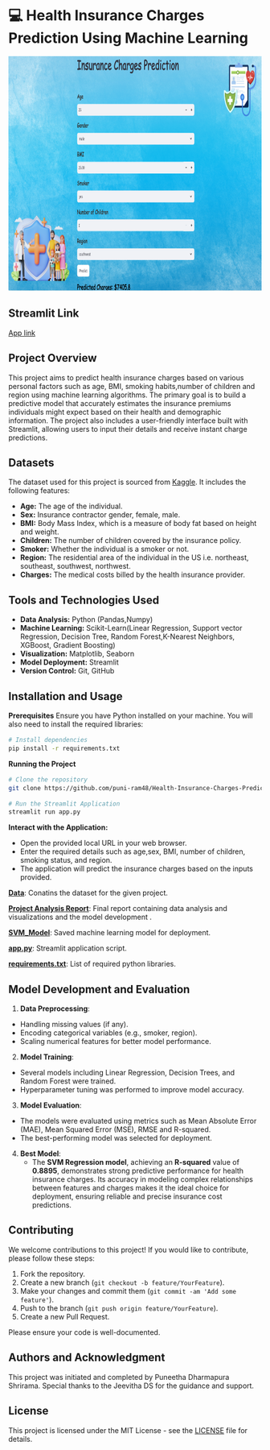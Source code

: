 # 💻 Health Insurance Charges Prediction Using Machine Learning

<img src="image_streamlit.png" width="1000" height="466">

## Streamlit Link
[App link](https://health-insurance-charges-prediction-v75m8mibpv77qv6jqrhoru.streamlit.app/)
## Project Overview
This project aims to predict health insurance charges based on various personal factors such as age, BMI, smoking habits,number of children and region using machine learning algorithms. The primary goal is to build a predictive model that accurately estimates the insurance premiums individuals might expect based on their health and demographic information. The project also includes a user-friendly interface built with Streamlit, allowing users to input their details and receive instant charge predictions.

## Datasets
The dataset used for this project is sourced from [Kaggle](https://www.kaggle.com/datasets/mirichoi0218/insurance). It includes the following features:
- **Age:** The age of the individual.
- **Sex:** Insurance contractor gender, female, male.
- **BMI:** Body Mass Index, which is a measure of body fat based on height and weight.
- **Children:** The number of children covered by the insurance policy.
- **Smoker:** Whether the individual is a smoker or not.
- **Region:** The residential area of the individual in the US i.e. northeast, southeast, southwest, northwest.
- **Charges:** The medical costs billed by the health insurance provider.

## Tools and Technologies Used
- **Data Analysis:** Python (Pandas,Numpy)
- **Machine Learning:** Scikit-Learn(Linear Regression, Support vector Regression, Decision Tree, Random Forest,K-Nearest Neighbors, XGBoost, Gradient Boosting) 
- **Visualization:** Matplotlib, Seaborn
- **Model Deployment:** Streamlit
- **Version Control:** Git, GitHub

## Installation and Usage
**Prerequisites**
Ensure you have Python installed on your machine. You will also need to install the required libraries:

```bash
# Install dependencies
pip install -r requirements.txt
```
**Running the Project**
```bash
# Clone the repository
git clone https://github.com/puni-ram48/Health-Insurance-Charges-Prediction.git
```
```bash
# Run the Streamlit Application
streamlit run app.py
```
**Interact with the Application:**
- Open the provided local URL in your web browser.
- Enter the required details such as age,sex, BMI, number of children, smoking status, and region.
- The application will predict the insurance charges based on the inputs provided.

[**Data**](data): Conatins the dataset for the given project.

[**Project Analysis Report**](analysis_report.ipynb): Final report containing data analysis and visualizations and the model development .

[**SVM_Model**](svm_model.pkl): Saved machine learning model for deployment.

[**app.py**](app.py): Streamlit application script.

[**requirements.txt**](requirements.txt): List of required python libraries.

## Model Development and Evaluation

1. **Data Preprocessing**:
  - Handling missing values (if any).
  - Encoding categorical variables (e.g., smoker, region).
  - Scaling numerical features for better model performance.
    
2. **Model Training**:
  - Several models including Linear Regression, Decision Trees, and Random Forest were trained.
  - Hyperparameter tuning was performed to improve model accuracy.
    
3. **Model Evaluation**:
  - The models were evaluated using metrics such as Mean Absolute Error (MAE), Mean Squared Error (MSE), RMSE and R-squared.
  - The best-performing model was selected for deployment.

4. **Best Model**:
   - The **SVM Regression model**, achieving an **R-squared** value of **0.8895**, demonstrates strong predictive performance for health insurance charges. Its accuracy in modeling complex relationships between features and charges makes it the ideal choice for deployment, ensuring reliable and precise insurance cost predictions.

## Contributing
We welcome contributions to this project! If you would like to contribute, please follow these steps:
1. Fork the repository.
2. Create a new branch (`git checkout -b feature/YourFeature`).
3. Make your changes and commit them (`git commit -am 'Add some feature'`).
4. Push to the branch (`git push origin feature/YourFeature`).
5. Create a new Pull Request.

Please ensure your code is well-documented.

## Authors and Acknowledgment
This project was initiated and completed by Puneetha Dharmapura Shrirama. Special thanks to the Jeevitha DS for the guidance and support.

## License
This project is licensed under the MIT License - see the [LICENSE](LICENSE) file for details.
